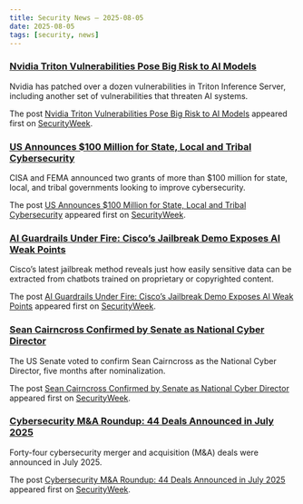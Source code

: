```yaml
---
title: Security News – 2025-08-05
date: 2025-08-05
tags: [security, news]
---
```


### [Nvidia Triton Vulnerabilities Pose Big Risk to AI Models](https://www.securityweek.com/nvidia-triton-vulnerabilities-pose-big-risk-to-ai-models/)

<p>Nvidia has patched over a dozen vulnerabilities in Triton Inference Server, including another set of vulnerabilities that threaten AI systems. </p>
<p>The post <a href="https://www.securityweek.com/nvidia-triton-vulnerabilities-pose-big-risk-to-ai-models/">Nvidia Triton Vulnerabilities Pose Big Risk to AI Models</a> appeared first on <a href="https://www.securityweek.com">SecurityWeek</a>.</p>

### [US Announces $100 Million for State, Local and Tribal Cybersecurity](https://www.securityweek.com/us-announces-100-million-for-state-local-and-tribal-cybersecurity/)

<p>CISA and FEMA announced two grants of more than $100 million for state, local, and tribal governments looking to improve cybersecurity.</p>
<p>The post <a href="https://www.securityweek.com/us-announces-100-million-for-state-local-and-tribal-cybersecurity/">US Announces $100 Million for State, Local and Tribal Cybersecurity</a> appeared first on <a href="https://www.securityweek.com">SecurityWeek</a>.</p>

### [AI Guardrails Under Fire: Cisco’s Jailbreak Demo Exposes AI Weak Points](https://www.securityweek.com/ai-guardrails-under-fire-ciscos-jailbreak-demo-exposes-ai-weak-points/)

<p>Cisco’s latest jailbreak method reveals just how easily sensitive data can be extracted from chatbots trained on proprietary or copyrighted content.</p>
<p>The post <a href="https://www.securityweek.com/ai-guardrails-under-fire-ciscos-jailbreak-demo-exposes-ai-weak-points/">AI Guardrails Under Fire: Cisco&#8217;s Jailbreak Demo Exposes AI Weak Points</a> appeared first on <a href="https://www.securityweek.com">SecurityWeek</a>.</p>

### [Sean Cairncross Confirmed by Senate as National Cyber Director](https://www.securityweek.com/sean-cairncross-confirmed-by-senate-as-national-cyber-director/)

<p>The US Senate voted to confirm Sean Cairncross as the National Cyber Director, five months after nominalization.</p>
<p>The post <a href="https://www.securityweek.com/sean-cairncross-confirmed-by-senate-as-national-cyber-director/">Sean Cairncross Confirmed by Senate as National Cyber Director</a> appeared first on <a href="https://www.securityweek.com">SecurityWeek</a>.</p>

### [Cybersecurity M&A Roundup: 44 Deals Announced in July 2025](https://www.securityweek.com/cybersecurity-ma-roundup-44-deals-announced-in-july-2025/)

<p>Forty-four cybersecurity merger and acquisition (M&#038;A) deals were announced in July 2025.</p>
<p>The post <a href="https://www.securityweek.com/cybersecurity-ma-roundup-44-deals-announced-in-july-2025/">Cybersecurity M&#038;A Roundup: 44 Deals Announced in July 2025</a> appeared first on <a href="https://www.securityweek.com">SecurityWeek</a>.</p>

